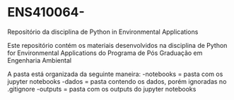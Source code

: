 # ENS410064-
Repositório da disciplina de Python in Environmental Applications

Este repositório contém os materiais desenvolvidos na disciplina de Python for Environmental Applications do Programa de Pós Graduação em Engenharia Ambiental

A pasta está organizada da seguinte maneira:
-notebooks = pasta com os jupyter notebooks
-dados = pasta contendo os dados, porém ignoradas no .gitignore
-outputs = pasta com os outputs do jupyter notebooks